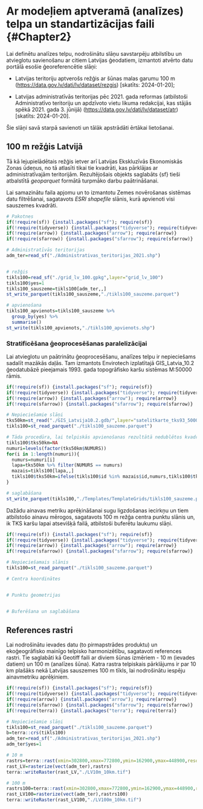 # Ar modeļiem aptveramā (analīzes) telpa un standartizācijas faili  {#Chapter2}

Lai definētu analīzes telpu, nodrošinātu slāņu savstarpēju atbilstību un atvieglotu savienošanu ar citiem Latvijas ģeodatiem, izmantoti atvērto datu portālā esošie ģeoreferencētie slāņi:

- Latvijas teritoriju aptverošs režģis ar šūnas malas garumu 100 m (https://data.gov.lv/dati/lv/dataset/rezgis) [skatīts: 2024-01-20];

- Latvijas administratīvās teritorijas pēc 2021. gada reformas (atbilstoši Administratīvo teritoriju un apdzīvoto vietu likuma redakcijai, kas stājās spēkā 2021. gada 3. jūnijā) (https://data.gov.lv/dati/lv/dataset/atr)  [skatīts: 2024-01-20].

Šie slāņi savā starpā savienoti un tālāk apstrādāti ērtākai lietošanai.

## 100 m režģis Latvijā

Tā kā lejupielādētais režģis ietver arī Latvijas Ekskluzīvās Ekonomiskās Zonas ūdeņus, no tā atlasīti tikai tie kvadrāti, kas pārklājas ar administratīvajām teritorijām. Rezultējošais objekts saglabāts {sf} tieši atbalstītā *geoparquet* formātā turpmāko darbu paātrināšanai.

Lai samazinātu faila apjomu un to izmantotu Zemes novērošanas sistēmas datu filtrēšanai, sagatavots *ESRI shapefile* slānis, kurā apvienoti visi sauszemes kvadrāti.




```r
# Pakotnes
if(!require(sf)) {install.packages("sf"); require(sf)}
if(!require(tidyverse)) {install.packages("tidyverse"); require(tidyverse)}
if(!require(arrow)) {install.packages("arrow"); require(arrow)}
if(!require(sfarrow)) {install.packages("sfarrow"); require(sfarrow)}

# Administratīvās teritorijas
adm_ter=read_sf("./Administrativas_teritorijas_2021.shp")


# režģis
tikls100=read_sf("./grid_lv_100.gpkg",layer="grid_lv_100")
tikls100$yes=1
tikls100_sauszeme=tikls100[adm_ter,,]
st_write_parquet(tikls100_sauszeme,"./tikls100_sauzeme.parquet")

# apvienošana
tikls100_apvienots=tikls100_sauszeme %>% 
  group_by(yes) %>% 
  summarise()
st_write(tikls100_apvienots,"./tikls100_apvienots.shp")
```


### Stratificēšana ģeoprocesēšanas paralelizācijai

Lai atvieglotu un paātrinātu ģeoprocesēšanu, analīzes telpu ir nepieciešams sadalīt mazākās daļās. Tam izmantots Envirotech izplatītajā GIS_Latvia_10.2 ģeodatubāzē pieejamais 1993. gada topogrāfisko karšu sistēmas M:50000 rāmis.


```r
if(!require(sf)) {install.packages("sf"); require(sf)}
if(!require(tidyverse)) {install.packages("tidyverse"); require(tidyverse)}
if(!require(arrow)) {install.packages("arrow"); require(arrow)}
if(!require(sfarrow)) {install.packages("sfarrow"); require(sfarrow)}

# Nepieciešamie slāņi
tks50km=st_read("./GIS_Latvija10.2.gdb/",layer="satelitkarte_tks93_50000")
tikls100=st_read_parquet("./tikls100_sauzeme.parquet")

# Tāda procedūra, lai telpiskās apvienošanas rezultātā nedublētos kvadrāti
tikls100$tks50km=NA
numuri=levels(factor(tks50km$NUMURS))
for(i in 1:length(numuri)){
  numurs=numuri[i]
  lapa=tks50km %>% filter(NUMURS == numurs)
  mazais=tikls100[lapa,,]
  tikls100$tks50km=ifelse(tikls100$id %in% mazais$id,numurs,tikls100$tks50km)
}

# saglabāšana
st_write_parquet(tikls100,"./Templates/TemplateGrids/tikls100_sauzeme.parquet")
```

Dažādu ainavas metriku aprēķināšanai sugu ligzdošanas iecirkņu un tiem atbilstošo ainavu mērogos, sagatavots 100 m režģa centra punktu slānis un, ik TKS karšu lapai atsevišķā failā, atbilstoši buferētu laukumu slāņi.


```r
if(!require(sf)) {install.packages("sf"); require(sf)}
if(!require(tidyverse)) {install.packages("tidyverse"); require(tidyverse)}
if(!require(arrow)) {install.packages("arrow"); require(arrow)}
if(!require(sfarrow)) {install.packages("sfarrow"); require(sfarrow)}

# Nepieciešamais slānis
tikls100=st_read_parquet("./tikls100_sauzeme.parquet")

# Centra koordinātes


# Punktu ģeometrijas


# Buferēšana un saglabāšana
```



## References rastri

Lai nodrošinātu ievades datu (to pirmapstrādes produktu) un ekoģeogrāfisko mainīgo telpisko harmonizētību, sagatavoti references rastri. Tie saglabāti kā Geotiff faili ar diviem šūnas izmēriem - 10 m (ievades datiem) un 100 m (analīzes šūna). Katra rastra telpiskais pārklājums ir par 10 km plašāks nekā Latvijas sauszemes 100 m tīkls, lai nodrošinātu iespēju ainavmetriku aprēķiniem.



```r
if(!require(sf)) {install.packages("sf"); require(sf)}
if(!require(tidyverse)) {install.packages("tidyverse"); require(tidyverse)}
if(!require(arrow)) {install.packages("arrow"); require(arrow)}
if(!require(sfarrow)) {install.packages("sfarrow"); require(sfarrow)}
if(!require(terra)) {install.packages("terra"); require(terra)}

# Nepieciešamie slāņi
tikls100=st_read_parquet("./tikls100_sauzeme.parquet")
b=terra::crs(tikls100)
adm_ter=read_sf("./Administrativas_teritorijas_2021.shp")
adm_ter$yes=1

# 10 m
rastrs=terra::rast(xmin=302800,xmax=772800,ymin=162900,ymax=448900,resolution=10,crs=b)
rast_LV=rasterize(vect(adm_ter),rastrs)
terra::writeRaster(rast_LV,"./LV10m_10km.tif")

# 100 m
rastrs100=terra::rast(xmin=302800,xmax=772800,ymin=162900,ymax=448900,resolution=100,crs=b)
rast_LV100=rasterize(vect(adm_ter),rastrs100)
terra::writeRaster(rast_LV100,"./LV100m_10km.tif")
```


